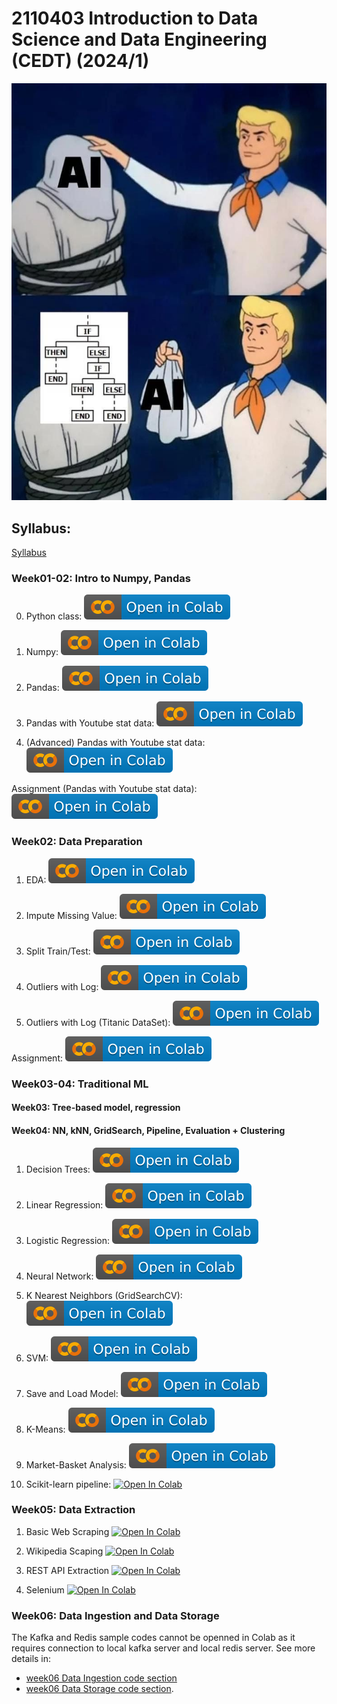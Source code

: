 # 2110403 Introduction to Data Science and Data Engineering (CEDT) (2024/1)

![alt text](https://raw.githubusercontent.com/pvateekul/2190513_DS-ICE_2024s1/c588810003e3dcd79c4d7de96539087b9a9fac0d/image/meme.jpg "join ds")

## Syllabus:

[Syllabus](https://mycourseville-default.s3.ap-southeast-1.amazonaws.com/useruploaded_course_files/2024_1/56269/materials/2110403_DSDE_CEDT_Syllabus_2024s1-1832-17283255435018.pdf)

### Week01-02: Intro to Numpy, Pandas

0. Python class: [![Open In Colab](https://raw.githubusercontent.com/pvateekul/2110403_DSDE-CEDT_2024s1/main/image/colab-badge.svg)](https://colab.research.google.com/github/pvateekul/2110403_DSDE-CEDT_2024s1/blob/main/code/Week01_Intro_Pandas/0_Class.ipynb)

1. Numpy: [![Open In Colab](https://raw.githubusercontent.com/pvateekul/2110403_DSDE-CEDT_2024s1/main/image/colab-badge.svg)](https://colab.research.google.com/github/pvateekul/2110403_DSDE-CEDT_2024s1/blob/main/code/Week01_Intro_Pandas/1_Numpy.ipynb)

2. Pandas: [![Open In Colab](https://raw.githubusercontent.com/pvateekul/2110403_DSDE-CEDT_2024s1/main/image/colab-badge.svg)](https://colab.research.google.com/github/pvateekul/2110403_DSDE-CEDT_2024s1/blob/main/code/Week01_Intro_Pandas/2_Pandas.ipynb)

3. Pandas with Youtube stat data: [![Open In Colab](https://raw.githubusercontent.com/pvateekul/2110403_DSDE-CEDT_2024s1/main/image/colab-badge.svg)](https://colab.research.google.com/github/pvateekul/2110403_DSDE-CEDT_2024s1/blob/main/code/Week01_Intro_Pandas/3_Pandas_%28Dataset_Trending_YouTube_Video_Statistics%29.ipynb)

4. (Advanced) Pandas with Youtube stat data: [![Open In Colab](https://raw.githubusercontent.com/pvateekul/2110403_DSDE-CEDT_2024s1/main/image/colab-badge.svg)](https://colab.research.google.com/github/pvateekul/2110403_DSDE-CEDT_2024s1/blob/main/code/Week01_Intro_Pandas/4_Advanced_Pandas_%28Dataset_Trending_YouTube_Video_Statistics%29.ipynb)

Assignment (Pandas with Youtube stat data): [![Open In Colab](https://raw.githubusercontent.com/pvateekul/2110403_DSDE-CEDT_2024s1/main/image/colab-badge.svg)](https://colab.research.google.com/github/pvateekul/2110403_DSDE-CEDT_2024s1/blob/main/code/Week01_Intro_Pandas/5_PandasAssignment.ipynb)

### Week02: Data Preparation

1. EDA: [![Open In Colab](https://raw.githubusercontent.com/pvateekul/2110403_DSDE-CEDT_2024s1/main/image/colab-badge.svg)](https://colab.research.google.com/github/pvateekul/2110403_DSDE-CEDT_2024s1/blob/main/code/Week02_DataPrep/Lab1_LoansDataSet.ipynb)

2. Impute Missing Value: [![Open In Colab](https://raw.githubusercontent.com/pvateekul/2110403_DSDE-CEDT_2024s1/main/image/colab-badge.svg)](https://colab.research.google.com/github/pvateekul/2110403_DSDE-CEDT_2024s1/blob/main/code/Week02_DataPrep/Lab2_ImputeMissingValue.ipynb)

3. Split Train/Test: [![Open In Colab](https://raw.githubusercontent.com/pvateekul/2110403_DSDE-CEDT_2024s1/main/image/colab-badge.svg)](https://colab.research.google.com/github/pvateekul/2110403_DSDE-CEDT_2024s1/blob/main/code/Week02_DataPrep/Lab3_SplitTrainTest.ipynb)

4. Outliers with Log: [![Open In Colab](https://raw.githubusercontent.com/pvateekul/2110403_DSDE-CEDT_2024s1/main/image/colab-badge.svg)](https://colab.research.google.com/github/pvateekul/2110403_DSDE-CEDT_2024s1/blob/main/code/Week02_DataPrep/Lab4_Outliers_Titanic.ipynb)

5. Outliers with Log (Titanic DataSet): [![Open In Colab](https://raw.githubusercontent.com/pvateekul/2110403_DSDE-CEDT_2024s1/main/image/colab-badge.svg)](https://colab.research.google.com/github/pvateekul/2110403_DSDE-CEDT_2024s1/blob/main/code/Week02_DataPrep/Lab5_Outliers_Boston_%28optional%29.ipynb)

Assignment: [![Open In Colab](https://raw.githubusercontent.com/pvateekul/2110403_DSDE-CEDT_2024s1/main/image/colab-badge.svg)](https://colab.research.google.com/github/pvateekul/2110403_DSDE-CEDT_2024s1/blob/main/code/Week02_DataPrep/Assignment2_TitanicDataPrep_ToStudent.ipynb) 

### Week03-04: Traditional ML
#### Week03: Tree-based model, regression
#### Week04: NN, kNN, GridSearch, Pipeline, Evaluation + Clustering

1. Decision Trees: [![Open In Colab](https://raw.githubusercontent.com/pvateekul/2110403_DSDE-CEDT_2024s1/main/image/colab-badge.svg)](https://colab.research.google.com/github/pvateekul/2110403_DSDE-CEDT_2024s1/blob/main/code/Week03_ML/1_Decision_Trees_Random_Forests_v3.ipynb)

2. Linear Regression: [![Open In Colab](https://raw.githubusercontent.com/pvateekul/2110403_DSDE-CEDT_2024s1/main/image/colab-badge.svg)](https://colab.research.google.com/github/pvateekul/2110403_DSDE-CEDT_2024s1/blob/main/code/Week03_ML/2_Linear_Regression_v2.ipynb)

3. Logistic Regression: [![Open In Colab](https://raw.githubusercontent.com/pvateekul/2110403_DSDE-CEDT_2024s1/main/image/colab-badge.svg)](https://colab.research.google.com/github/pvateekul/2110403_DSDE-CEDT_2024s1/blob/main/code/Week03_ML/3_Logistic_Regression_v2.ipynb)

4. Neural Network: [![Open In Colab](https://raw.githubusercontent.com/pvateekul/2110403_DSDE-CEDT_2024s1/main/image/colab-badge.svg)](https://colab.research.google.com/github/pvateekul/2110403_DSDE-CEDT_2024s1/blob/main/code/Week03_ML/4_Neural_Network_v3.ipynb)

5. K Nearest Neighbors (GridSearchCV): [![Open In Colab](https://raw.githubusercontent.com/pvateekul/2110403_DSDE-CEDT_2024s1/main/image/colab-badge.svg)](https://colab.research.google.com/github/pvateekul/2110403_DSDE-CEDT_2024s1/blob/main/code/Week03_ML/5_K_Nearest_Neighbors_v2.ipynb)

6. SVM: [![Open In Colab](https://raw.githubusercontent.com/pvateekul/2110403_DSDE-CEDT_2024s1/main/image/colab-badge.svg)](https://colab.research.google.com/github/pvateekul/2110403_DSDE-CEDT_2024s1/blob/main/code/Week03_ML/6_Support_Vector_Machine_v2.ipynb)

7. Save and Load Model: [![Open In Colab](https://raw.githubusercontent.com/pvateekul/2110403_DSDE-CEDT_2024s1/main/image/colab-badge.svg)](https://colab.research.google.com/github/pvateekul/2110403_DSDE-CEDT_2024s1/blob/main/code/Week03_ML/7_Save_Load_Model_v2.ipynb)

8. K-Means: [![Open In Colab](https://raw.githubusercontent.com/pvateekul/2110403_DSDE-CEDT_2024s1/main/image/colab-badge.svg)](https://colab.research.google.com/github/pvateekul/2110403_DSDE-CEDT_2024s1/blob/main/code/Week03_ML/8_K_Means_Clustering_v2.ipynb)

9. Market-Basket Analysis: [![Open In Colab](https://raw.githubusercontent.com/pvateekul/2110403_DSDE-CEDT_2024s1/main/image/colab-badge.svg)](https://colab.research.google.com/github/pvateekul/2110403_DSDE-CEDT_2024s1/blob/main/code/Week03_ML/9_Market_Basket_Intro_v2.ipynb)

10. Scikit-learn pipeline: [![Open In Colab](https://raw.githubusercontent.com/pvateekul/2110446_DSDE_2023s2/main/img/colab-badge.svg)](https://colab.research.google.com/github/pvateekul/2110403_DSDE-CEDT_2024s1/blob/main/code/Week03_ML/10_Scikit_learn_Pipeline.ipynb)


### Week05: Data Extraction

1. Basic Web Scraping [![Open In Colab](https://raw.githubusercontent.com/pvateekul/2110446_DSDE_2023s2/main/img/colab-badge.svg)](https://colab.research.google.com/github/pvateekul/2110403_DSDE-CEDT_2024s1/blob/main/code/Week05_DE_Intro_Data_Extraction/1_basic_web_scraping.ipynb)

2. Wikipedia Scaping [![Open In Colab](https://raw.githubusercontent.com/pvateekul/2110446_DSDE_2023s2/main/img/colab-badge.svg)](https://colab.research.google.com/github/pvateekul/2110403_DSDE-CEDT_2024s1/blob/main/code/Week05_DE_Intro_Data_Extraction/2_wiki_scraping_example.ipynb)

3. REST API Extraction [![Open In Colab](https://raw.githubusercontent.com/pvateekul/2110446_DSDE_2023s2/main/img/colab-badge.svg)](https://colab.research.google.com/github/pvateekul/2110403_DSDE-CEDT_2024s1/blob/main/code/Week05_DE_Intro_Data_Extraction/3_REST_API_extraction.ipynb)

4. Selenium [![Open In Colab](https://raw.githubusercontent.com/pvateekul/2110446_DSDE_2023s2/main/img/colab-badge.svg)](https://colab.research.google.com/github/pvateekul/2110403_DSDE-CEDT_2024s1/blob/main/code/Week05_DE_Intro_Data_Extraction/4_Selenium.ipynb)


### Week06: Data Ingestion and Data Storage

The Kafka and Redis sample codes cannot be openned in Colab as it requires connection to local kafka server and local redis server. See more details in:
- [week06 Data Ingestion code section](https://github.com/pvateekul/2110403_DSDE-CEDT_2024s1/tree/main/code/Week06_Ingestion_Storage/Data_Ingestion)
- [week06 Data Storage code section](https://github.com/pvateekul/2110403_DSDE-CEDT_2024s1/tree/main/code/Week06_Ingestion_Storage/Data_Storage).


